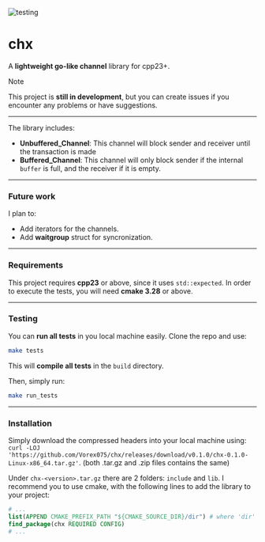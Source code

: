 ![testing](https://github.com/Vorex075/chx/actions/workflows/tests.yml/badge.svg)

# chx
A **lightweight go-like channel** library for cpp23+.

> [!NOTE]
> This project is **still in development**, but you can create issues if you encounter any problems or have suggestions.

---
The library includes:
- **Unbuffered_Channel**: This channel will block sender and receiver until the transaction is made
- **Buffered_Channel**: This channel will only block sender if the internal `buffer` is full, and the receiver if it is empty.

---
### Future work
I plan to:
- Add iterators for the channels.
- Add **waitgroup** struct for syncronization.

--- 
### Requirements
This project requires **cpp23** or above, since it uses `std::expected`.
In order to execute the tests, you will need **cmake 3.28** or above.

---

### Testing
You can **run all tests** in you local machine easily. Clone the repo and use:
``` bash
make tests
```
This will **compile all tests** in the `build` directory.

Then, simply run:
``` bash
make run_tests
```

---
### Installation
Simply download the compressed headers into your local machine using: `curl -LOJ 'https://github.com/Vorex075/chx/releases/download/v0.1.0/chx-0.1.0-Linux-x86_64.tar.gz'`. (both .tar.gz and .zip files contains the same)

Under `chx-<version>.tar.gz` there are 2 folders: `include` and `lib`. I recommend you to use cmake, with the following lines to add the library to your project:
```cmake
# ...
list(APPEND CMAKE_PREFIX_PATH "${CMAKE_SOURCE_DIR}/dir") # where 'dir' is the directory where the chx library is located
find_package(chx REQUIRED CONFIG)  
# ...
```

